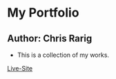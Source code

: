# My Portfolio

## Author: Chris Rarig

- This is a collection of my works.

[Live-Site](https://chris-rarig-portfolio.netlify.app/)